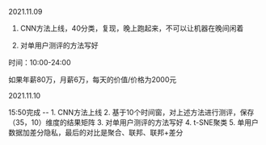 2021.11.09

1. CNN方法上线，40分类，复现，晚上跑起来，不可以让机器在晚间闲着

2. 对单用户测评的方法写好

时间：10:00-24:00

如果年薪80万，月薪6万，每天的价值/价格为2000元

2021.11.10

15:50完成 -- 1. CNN方法上线
2. 基于10个时间窗，对上述方法进行测评，保存（35，10）维度的结果矩阵
3. 对单用户测评的方法写好
4. t-SNE聚类
5. 单用户数据加差分隐私，最后的对比是聚合、联邦、联邦+差分

